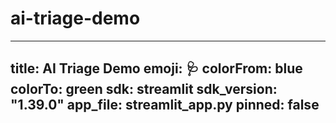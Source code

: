 # ai-triage-demo

---
title: AI Triage Demo
emoji: 🩺
colorFrom: blue
colorTo: green
sdk: streamlit
sdk_version: "1.39.0"
app_file: streamlit_app.py
pinned: false
---
